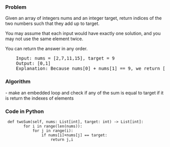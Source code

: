 <h3> Problem </h3>
Given an array of integers nums and an integer target, return indices of the two numbers such that they add up to target.

You may assume that each input would have exactly one solution, and you may not use the same element twice.

You can return the answer in any order.

<pre>
    Input: nums = [2,7,11,15], target = 9
    Output: [0,1]
    Explanation: Because nums[0] + nums[1] == 9, we return [0, 1].
</pre>

<h3> Algorithm </h3>
- make an embedded loop and check if any of the sum is equal to target if it is return the indexes of elements

<h3> Code in Python</h3>

<pre><code> def twoSum(self, nums: List[int], target: int) -> List[int]:
        for i in range(len(nums)):
            for j in range(i):
                if nums[i]+nums[j] == target:
                    return j,i </code></pre>
